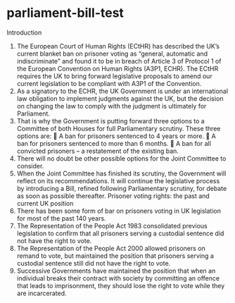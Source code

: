 parliament-bill-test
====================
Introduction 
1. The European Court of Human Rights (ECtHR) has described the UK’s 
current blanket ban on prisoner voting as “general, automatic and 
indiscriminate” and found it to be in breach of Article 3 of Protocol 1 of the 
European Convention on Human Rights (A3P1, ECHR). The ECtHR 
requires the UK to bring forward legislative proposals to amend our 
current legislation to be compliant with A3P1 of the Convention. 
2. As a signatory to the ECHR, the UK Government is under an international 
law obligation to implement judgments against the UK, but the decision on 
changing the law to comply with the judgment is ultimately for Parliament. 
3. That is why the Government is putting forward three options to a 
Committee of both Houses for full Parliamentary scrutiny. These three 
options are: 
 A ban for prisoners sentenced to 4 years or more. 
 A ban for prisoners sentenced to more than 6 months. 
 A ban for all convicted prisoners – a restatement of the existing ban. 
4. There will no doubt be other possible options for the Joint Committee to 
consider. 
5. When the Joint Committee has finished its scrutiny, the Government will 
reflect on its recommendations. It will continue the legislative process by 
introducing a Bill, refined following Parliamentary scrutiny, for debate as 
soon as possible thereafter. 
Prisoner voting rights: the past and current UK position 
6. There has been some form of bar on prisoners voting in UK legislation for 
most of the past 140 years. 
7. The Representation of the People Act 1983 consolidated previous 
legislation to confirm that all prisoners serving a custodial sentence did 
not have the right to vote. 
8. The Representation of the People Act 2000 allowed prisoners on remand 
to vote, but maintained the position that prisoners serving a custodial 
sentence still did not have the right to vote. 
9. Successive Governments have maintained the position that when an 
individual breaks their contract with society by committing an offence that 
leads to imprisonment, they should lose the right to vote while they are 
incarcerated. 
